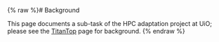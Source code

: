{% raw %}# Background

This page documents a sub-task of the HPC adaptation project at UiO;
please see the [TitanTop](https://blog.inductorsoftware.com/docsproto/missing/TitanTop) page for background.
<update date omitted for speed>{% endraw %}